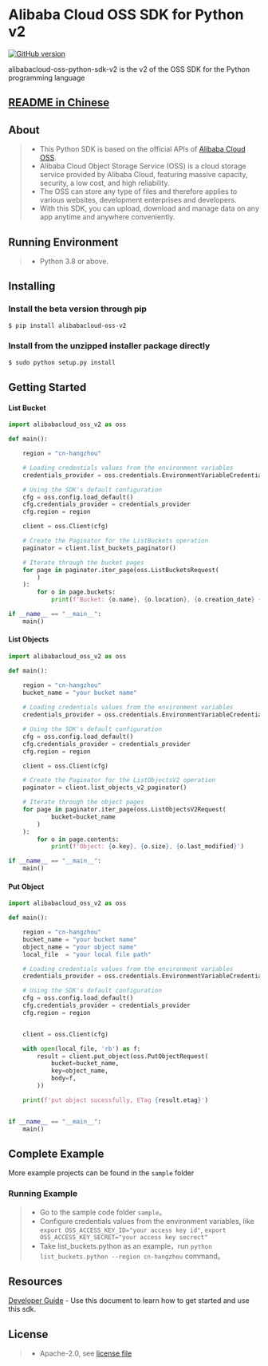# Alibaba Cloud OSS SDK for Python v2

[![GitHub version](https://badge.fury.io/gh/aliyun%2Falibabacloud-oss-python-sdk-v2.svg)](https://badge.fury.io/gh/aliyun%2Falibabacloud-oss-python-sdk-v2)

alibabacloud-oss-python-sdk-v2 is the v2 of the OSS SDK for the Python programming language

## [README in Chinese](README-CN.md)

## About
> - This Python SDK is based on the official APIs of [Alibaba Cloud OSS](http://www.aliyun.com/product/oss/).
> - Alibaba Cloud Object Storage Service (OSS) is a cloud storage service provided by Alibaba Cloud, featuring massive capacity, security, a low cost, and high reliability. 
> - The OSS can store any type of files and therefore applies to various websites, development enterprises and developers.
> - With this SDK, you can upload, download and manage data on any app anytime and anywhere conveniently. 

## Running Environment
> - Python 3.8 or above. 

## Installing
### Install the beta version through pip
```bash
$ pip install alibabacloud-oss-v2
```

### Install from the unzipped installer package directly
```bash
$ sudo python setup.py install
```

## Getting Started
#### List Bucket
```python
import alibabacloud_oss_v2 as oss

def main():

    region = "cn-hangzhou"

    # Loading credentials values from the environment variables
    credentials_provider = oss.credentials.EnvironmentVariableCredentialsProvider()

    # Using the SDK's default configuration
    cfg = oss.config.load_default()
    cfg.credentials_provider = credentials_provider
    cfg.region = region

    client = oss.Client(cfg)

    # Create the Paginator for the ListBuckets operation
    paginator = client.list_buckets_paginator()

    # Iterate through the bucket pages
    for page in paginator.iter_page(oss.ListBucketsRequest(
        )
    ):
        for o in page.buckets:
            print(f'Bucket: {o.name}, {o.location}, {o.creation_date} {o.resource_group_id}')

if __name__ == "__main__":
    main()

```

#### List Objects
```python
import alibabacloud_oss_v2 as oss

def main():

    region = "cn-hangzhou"
    bucket_name = "your bucket name"
    
    # Loading credentials values from the environment variables
    credentials_provider = oss.credentials.EnvironmentVariableCredentialsProvider()

    # Using the SDK's default configuration
    cfg = oss.config.load_default()
    cfg.credentials_provider = credentials_provider
    cfg.region = region

    client = oss.Client(cfg)

    # Create the Paginator for the ListObjectsV2 operation
    paginator = client.list_objects_v2_paginator()

    # Iterate through the object pages
    for page in paginator.iter_page(oss.ListObjectsV2Request(
            bucket=bucket_name
        )
    ):
        for o in page.contents:
            print(f'Object: {o.key}, {o.size}, {o.last_modified}')

if __name__ == "__main__":
    main()

```

#### Put Object
```python
import alibabacloud_oss_v2 as oss

def main():

    region = "cn-hangzhou"
    bucket_name = "your bucket name"
    object_name = "your object name"
    local_file  = "your local file path"

    # Loading credentials values from the environment variables
    credentials_provider = oss.credentials.EnvironmentVariableCredentialsProvider()

    # Using the SDK's default configuration
    cfg = oss.config.load_default()
    cfg.credentials_provider = credentials_provider
    cfg.region = region


    client = oss.Client(cfg)

    with open(local_file, 'rb') as f:
        result = client.put_object(oss.PutObjectRequest(
            bucket=bucket_name,
            key=object_name,
            body=f,
        ))

    print(f'put object sucessfully, ETag {result.etag}')


if __name__ == "__main__":
    main()

```

##  Complete Example
More example projects can be found in the `sample` folder 

### Running Example
> - Go to the sample code folder `sample`。
> - Configure credentials values from the environment variables, like `export OSS_ACCESS_KEY_ID="your access key id"`, `export OSS_ACCESS_KEY_SECRET="your access key secrect"`
> - Take list_buckets.python as an example，run `python list_buckets.python --region cn-hangzhou` command。

## Resources
[Developer Guide](DEVGUIDE-CN.md) - Use this document to learn how to get started and use this sdk.

## License
> - Apache-2.0, see [license file](LICENSE)
